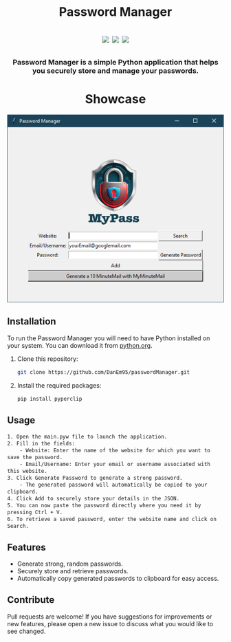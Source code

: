 <h1 align="center">
	Password Manager
<p align=center>
<a href="http://makeapullrequest.com"><img src="https://img.shields.io/badge/PRs-welcome-brightgreen.svg"></a>
<a href="https://github.com/DanEm95"><img src="https://img.shields.io/badge/lead-DanEm95-lightblue"></a>
<a href="https://github.com/DanEm95/passwordManager/releases"><img src="https://img.shields.io/github/v/release/DanEm95/passwordManager.svg?label=version"></a>
</p>
</h1>

<h3 align="center">
Password Manager is a simple Python application that helps you securely store and manage your passwords.
</h3>

<h1 align="center">
	Showcase
</h1>
<div align="center" >
<img src="https://github.com/DanEm95/passwordManager/blob/main/passwordManager.PNG" alt="passwordManager">
</div>

## Installation

To run the Password Manager you will need to have Python installed on your system. You can download it from [python.org](https://www.python.org/downloads/).

1. Clone this repository:
   ```bash
   git clone https://github.com/DanEm95/passwordManager.git
2. Install the required packages:
   ```bash
   pip install pyperclip

## Usage
```
1. Open the main.pyw file to launch the application.
2. Fill in the fields:
 	- Website: Enter the name of the website for which you want to save the password.
 	- Email/Username: Enter your email or username associated with this website.
3. Click Generate Password to generate a strong password.
	- The generated password will automatically be copied to your clipboard.
4. Click Add to securely store your details in the JSON.
5. You can now paste the password directly where you need it by pressing Ctrl + V.
6. To retrieve a saved password, enter the website name and click on Search.
```

## Features
 - Generate strong, random passwords.
 - Securely store and retrieve passwords.
 - Automatically copy generated passwords to clipboard for easy access.

## Contribute
Pull requests are welcome! If you have suggestions for improvements or new features, please open a new issue to discuss what you would like to see changed.
